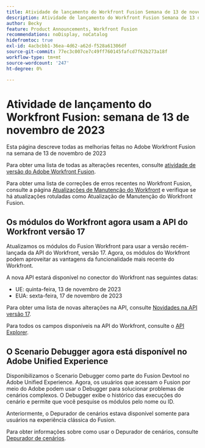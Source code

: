 ```yaml
---
title: Atividade de lançamento do Workfront Fusion Semana de 13 de novembro de 2023
description: Atividade de lançamento do Workfront Fusion Semana de 13 de novembro de 2023
author: Becky
feature: Product Announcements, Workfront Fusion
recommendations: noDisplay, noCatalog
hidefromtoc: true
exl-id: 4acbcbb1-36ea-4d62-a62d-f528a61306df
source-git-commit: 77ec3c007ce7c49ff760145fafcd7f62b273a18f
workflow-type: tm+mt
source-wordcount: '247'
ht-degree: 0%

---
```


# Atividade de lançamento do Workfront Fusion: semana de 13 de novembro de 2023

Esta página descreve todas as melhorias feitas no Adobe Workfront Fusion na semana de 13 de novembro de 2023

Para obter uma lista de todas as alterações recentes, consulte [atividade de versão do Adobe Workfront Fusion](/help/workfront-fusion/fusion-product-releases/fusion-release-activity.md).

Para obter uma lista de correções de erros recentes no Workfront Fusion, consulte a página [Atualizações de Manutenção do Workfront](https://experienceleague.adobe.com/docs/workfront-known-issues/releases/current-updates.html) e verifique se há atualizações rotuladas como Atualização de Manutenção do Workfront Fusion.

## Os módulos do Workfront agora usam a API do Workfront versão 17

Atualizamos os módulos do Fusion Workfront para usar a versão recém-lançada da API do Workfront, versão 17. Agora, os módulos do Workfront podem aproveitar as vantagens da funcionalidade mais recente do Workfront.

A nova API estará disponível no conector do Workfront nas seguintes datas:

* UE: quinta-feira, 13 de novembro de 2023
* EUA: sexta-feira, 17 de novembro de 2023

Para obter uma lista de novas alterações na API, consulte [Novidades na API versão 17](https://experienceleague.adobe.com/en/docs/workfront/using/adobe-workfront-api/api-notes/new-api-version-17).

Para todos os campos disponíveis na API do Workfront, consulte o [API Explorer](https://developer.adobe.com/workfront/api-explorer).

## O Scenario Debugger agora está disponível no Adobe Unified Experience

Disponibilizamos o Scenario Debugger como parte do Fusion Devtool no Adobe Unified Experience. Agora, os usuários que acessam o Fusion por meio do Adobe podem usar o Debugger para solucionar problemas de cenários complexos. O Debugger exibe o histórico das execuções do cenário e permite que você pesquise os módulos pelo nome ou ID.

Anteriormente, o Depurador de cenários estava disponível somente para usuários na experiência clássica do Fusion.

Para obter informações sobre como usar o Depurador de cenários, consulte [Depurador de cenários](/help/workfront-fusion/manage-scenarios/debug-a-scenario.md#scenario-debugger).
